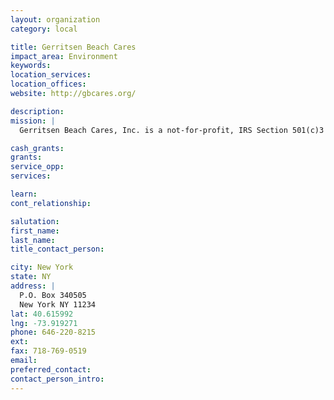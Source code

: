 ```yaml
---
layout: organization
category: local

title: Gerritsen Beach Cares
impact_area: Environment
keywords: 
location_services: 
location_offices: 
website: http://gbcares.org/

description: 
mission: |
  Gerritsen Beach Cares, Inc. is a not-for-profit, IRS Section 501(c)3 charitable organization, primarily conducting its operations in the peninsula known as Gerritsen Beach, Brooklyn, NY. The basic objective of the organization is to promote a clean environment to safely recreate and socialize. Our organizational activities affect areas along the southern Brooklyn and Queens waterfront communities. With a clean and safe environment, our southern Brooklyn and Queens communities can recreate and enjoy its surroundings without hazard. We are advocates of our cultural recreational areas, co-existing with other living species. 

cash_grants: 
grants: 
service_opp: 
services: 

learn: 
cont_relationship: 

salutation: 
first_name: 
last_name: 
title_contact_person: 

city: New York
state: NY
address: |
  P.O. Box 340505  
  New York NY 11234
lat: 40.615992
lng: -73.919271
phone: 646-220-8215
ext: 
fax: 718-769-0519
email: 
preferred_contact: 
contact_person_intro: 
---
```

